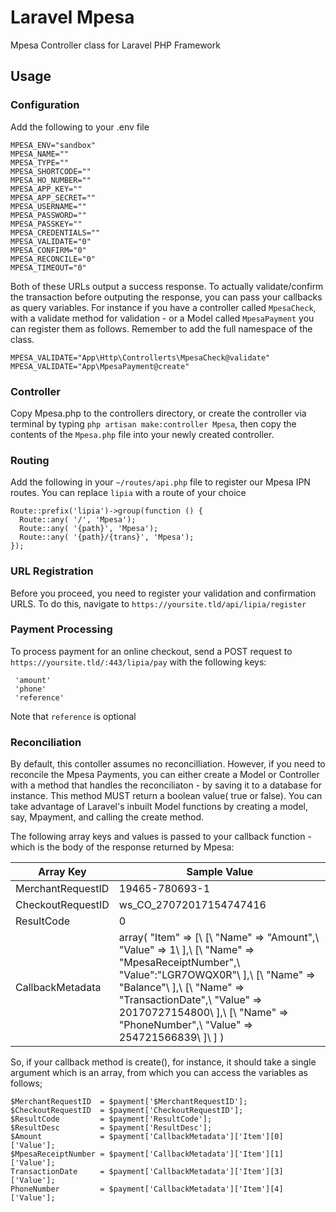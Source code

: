 # Laravel Mpesa
Mpesa Controller class for Laravel PHP Framework

## Usage
### Configuration
Add the following to your .env file

    MPESA_ENV="sandbox"
    MPESA_NAME=""
    MPESA_TYPE=""
    MPESA_SHORTCODE=""
    MPESA_HO_NUMBER=""
    MPESA_APP_KEY=""
    MPESA_APP_SECRET=""
    MPESA_USERNAME=""
    MPESA_PASSWORD=""
    MPESA_PASSKEY=""
    MPESA_CREDENTIALS=""
    MPESA_VALIDATE="0"
    MPESA_CONFIRM="0"
    MPESA_RECONCILE="0"
    MPESA_TIMEOUT="0"


Both of these URLs output a success response. To actually validate/confirm the transaction before outputing the response, you can pass your callbacks as query variables. For instance if you have a controller called `MpesaCheck`, with a validate method for validation - or a Model called `MpesaPayment` you can register them as follows. Remember to add the full namespace of the class.

    MPESA_VALIDATE="App\Http\Controllerts\MpesaCheck@validate"
    MPESA_VALIDATE="App\MpesaPayment@create"

### Controller
Copy Mpesa.php to the controllers directory, or create the controller via terminal by typing `php artisan make:controller Mpesa`, then copy the contents of the `Mpesa.php` file into your newly created controller.

### Routing
Add the following in your `~/routes/api.php` file to register our Mpesa IPN routes. You can replace `lipia` with a route of your choice

    Route::prefix('lipia')->group(function () {
      Route::any( '/', 'Mpesa');
      Route::any( '{path}', 'Mpesa');
      Route::any( '{path}/{trans}', 'Mpesa');
    });

### URL Registration
Before you proceed, you need to register your validation and confirmation URLS. To do this, navigate to `https://yoursite.tld/api/lipia/register`

### Payment Processing
To process payment for an online checkout, send a POST request to `https://yoursite.tld/:443/lipia/pay` with the following keys:

     'amount'
     'phone'
     'reference'
Note that `reference` is optional

### Reconciliation

By default, this contoller assumes no reconcilliation. However, if you need to reconcile the Mpesa Payments, you can either create a Model or Controller with a method that handles the reconciliaton - by saving it to a database for instance. This method MUST return a boolean value( true or false).
You can take advantage of Laravel's inbuilt Model functions by creating a model, say, Mpayment, and calling the create method.

The following array keys and values is passed to your callback function - which is the body of the response returned by Mpesa:
<table>
    <thead>
        <th>Array Key</th>
        <th>Sample Value</th>
    </thead>
    <tbody>
        <tr>
            <td>MerchantRequestID</td>
            <td>19465-780693-1</td>
        </tr>
        <tr>
            <td>CheckoutRequestID</td>
            <td>ws_CO_27072017154747416</td>
        </tr>
        <tr>
            <td>ResultCode</td>
            <td>0</td>
        </tr>
        <tr>
            <td>CallbackMetadata</td>
            <td>array( "Item" => [\
          [\
            "Name" => "Amount",\
            "Value" => 1\
          ],\
          [\
            "Name" => "MpesaReceiptNumber",\
            "Value":"LGR7OWQX0R"\
          ],\
          [\
            "Name" => "Balance"\
          ],\
          [\
            "Name" => "TransactionDate",\
            "Value" => 20170727154800\
          ],\
          [\
            "Name" => "PhoneNumber",\
            "Value" => 254721566839\
          ]\
        ] )</td>
        </tr>
    </tbody>
</table>

So, if your callback method is create(), for instance, it should take a single argument which is an array, from which you can access the variables as follows;

    $MerchantRequestID  = $payment['$MerchantRequestID'];
    $CheckoutRequestID  = $payment['CheckoutRequestID'];
    $ResultCode         = $payment['ResultCode'];
    $ResultDesc         = $payment['ResultDesc'];
    $Amount             = $payment['CallbackMetadata']['Item'][0]['Value'];
    $MpesaReceiptNumber = $payment['CallbackMetadata']['Item'][1]['Value'];
    TransactionDate     = $payment['CallbackMetadata']['Item'][3]['Value'];
    PhoneNumber         = $payment['CallbackMetadata']['Item'][4]['Value'];
